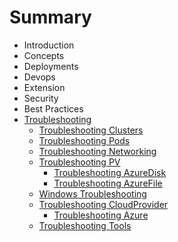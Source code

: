 # Summary

- Introduction
- Concepts
- Deployments
- Devops
- Extension
- Security
- Best Practices
- [Troubleshooting](troubleshooting/index.md)
  - [Troubleshooting Clusters](troubleshooting/cluster.md)
  - [Troubleshooting Pods](troubleshooting/pod.md)
  - [Troubleshooting Networking](troubleshooting/network.md)
  - [Troubleshooting PV](troubleshooting/pv.md)
    - [Troubleshooting AzureDisk](troubleshooting/azuredisk.md)
    - [Troubleshooting AzureFile](troubleshooting/azurefile.md)
  - [Windows Troubleshooting](troubleshooting/windows.md)
  - [Troubleshooting CloudProvider](troubleshooting/cloud.md)
    - [Troubleshooting Azure](troubleshooting/azure.md)
  - [Troubleshooting Tools](troubleshooting/tools.md)
